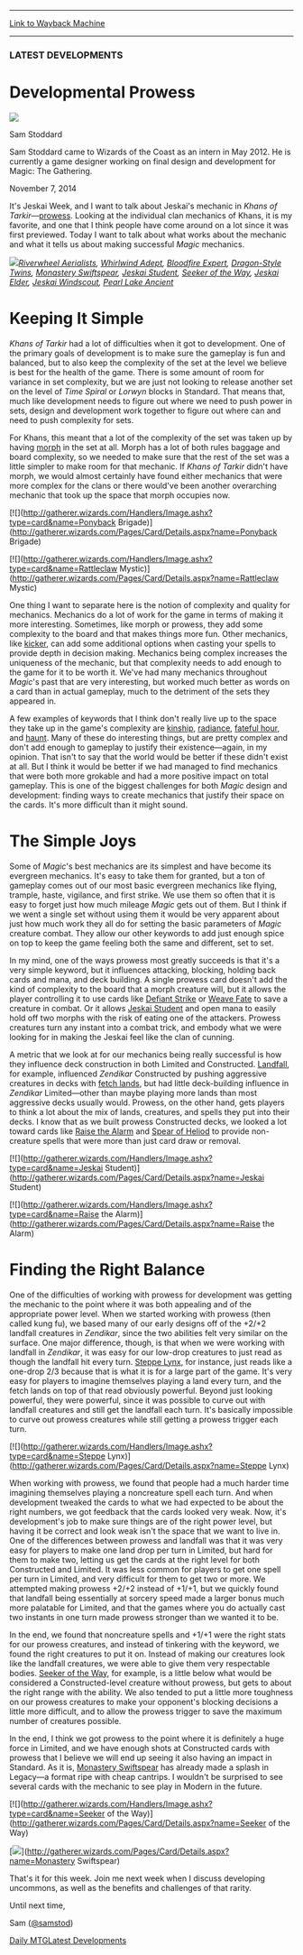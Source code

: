 
---
[Link to Wayback Machine](https://web.archive.org/web/20141109182039/http://magic.wizards.com/en/articles/archive/ld/developmental-prowess-2014-11-07)

[_metadata_:description]:- "Sam discusses the development of the prowess."
[_metadata_:generator]:- "Drupal 7 (http://drupal.org)"
[_metadata_:node]:- "286311"
[_metadata_:publish_date]:- "2014-11-07"
[_metadata_:source]:- "div-main"
[_metadata_:title]:- "Developmental Prowess"
[_metadata_:wayback_capture_timestamp]:- "2014-11-09 18:20:39"
[_metadata_:wayback_raw_url]:- "https://web.archive.org/web/20141109182039id_/http://magic.wizards.com/en/articles/archive/ld/developmental-prowess-2014-11-07"
[_metadata_:wayback_url]:- "http://magic.wizards.com/en/articles/archive/ld/developmental-prowess-2014-11-07"
---





### LATEST DEVELOPMENTS


Developmental Prowess
=====================



![](https://media.magic.wizards.com/styles/auth_small/public/images/person/authorpic_samstoddard.jpg)

Sam Stoddard

Sam Stoddard came to Wizards of the Coast as an intern in May 2012. He is currently a game designer working on final design and development for Magic: The Gathering.  



November 7, 2014
 










It's Jeskai Week, and I want to talk about Jeskai's mechanic in *Khans of Tarkir*—[prowess](http://gatherer.wizards.com/Pages/Search/Default.aspx?output=spoiler&method=visual&action=advanced&set=%5b%22Khans%20of%20Tarkir%22%5d&text=+%5bprowess%5d). Looking at the individual clan mechanics of Khans, it is my favorite, and one that I think people have come around on a lot since it was first previewed. Today I want to talk about what works about the mechanic and what it tells us about making successful *Magic* mechanics.



![](https://media.wizards.com/2014/images/daily/KTK-prowesscards.jpg)*[Riverwheel Aerialists](http://gatherer.wizards.com/Pages/Card/Details.aspx?name=Riverwheel+Aerialists), [Whirlwind Adept](http://gatherer.wizards.com/Pages/Card/Details.aspx?name=Whirlwind+Adept), [Bloodfire Expert](http://gatherer.wizards.com/Pages/Card/Details.aspx?name=Bloodfire+Expert), [Dragon-Style Twins](http://gatherer.wizards.com/Pages/Card/Details.aspx?name=Dragon-Style+Twins), [Monastery Swiftspear](http://gatherer.wizards.com/Pages/Card/Details.aspx?name=Monastery+Swiftspear), [Jeskai Student](http://gatherer.wizards.com/Pages/Card/Details.aspx?name=Jeskai+Student), [Seeker of the Way](http://gatherer.wizards.com/Pages/Card/Details.aspx?name=Seeker+of+the+Way), [Jeskai Elder](http://gatherer.wizards.com/Pages/Card/Details.aspx?name=Jeskai+Elder), [Jeskai Windscout](http://gatherer.wizards.com/Pages/Card/Details.aspx?name=Jeskai+Windscout), [Pearl Lake Ancient](http://gatherer.wizards.com/Pages/Card/Details.aspx?name=Pearl+Lake+Ancient)*




Keeping It Simple
=================


*Khans of Tarkir* had a lot of difficulties when it got to development. One of the primary goals of development is to make sure the gameplay is fun and balanced, but to also keep the complexity of the set at the level we believe is best for the health of the game. There is some amount of room for variance in set complexity, but we are just not looking to release another set on the level of *Time Spiral* or *Lorwyn* blocks in Standard. That means that, much like development needs to figure out where we need to push power in sets, design and development work together to figure out where can and need to push complexity for sets.



For Khans, this meant that a lot of the complexity of the set was taken up by having [morph](http://gatherer.wizards.com/Pages/Search/Default.aspx?output=spoiler&method=visual&action=advanced&set=%5b%22Khans%20of%20Tarkir%22%5d&text=+%5bmorph%5d) in the set at all. Morph has a lot of both rules baggage and board complexity, so we needed to make sure that the rest of the set was a little simpler to make room for that mechanic. If *Khans of Tarkir* didn't have morph, we would almost certainly have found either mechanics that were more complex for the clans or there would've been another overarching mechanic that took up the space that morph occupies now.





[![](http://gatherer.wizards.com/Handlers/Image.ashx?type=card&name=Ponyback Brigade)](http://gatherer.wizards.com/Pages/Card/Details.aspx?name=Ponyback Brigade)


[![](http://gatherer.wizards.com/Handlers/Image.ashx?type=card&name=Rattleclaw Mystic)](http://gatherer.wizards.com/Pages/Card/Details.aspx?name=Rattleclaw Mystic)






One thing I want to separate here is the notion of complexity and quality for mechanics. Mechanics do a lot of work for the game in terms of making it more interesting. Sometimes, like morph or prowess, they add some complexity to the board and that makes things more fun. Other mechanics, like [kicker](http://gatherer.wizards.com/Pages/Search/Default.aspx?output=spoiler&method=visual&action=advanced&text=+%5bkicker%5d+!%5bmultikicker%5d), can add some additional options when casting your spells to provide depth in decision making. Mechanics being complex increases the uniqueness of the mechanic, but that complexity needs to add enough to the game for it to be worth it. We've had many mechanics throughout *Magic*'s past that are very interesting, but worked much better as words on a card than in actual gameplay, much to the detriment of the sets they appeared in.



A few examples of keywords that I think don't really live up to the space they take up in the game's complexity are [kinship](http://gatherer.wizards.com/Pages/Search/Default.aspx?output=spoiler&method=visual&action=advanced&text=+%5bkinship%5d), [radiance](http://gatherer.wizards.com/Pages/Search/Default.aspx?output=spoiler&method=visual&action=advanced&text=+%5bradiance%5d), [fateful hour](http://gatherer.wizards.com/Pages/Search/Default.aspx?output=spoiler&method=visual&action=advanced&text=+%5bfateful%5d+%5bhour%5d), and [haunt](http://gatherer.wizards.com/Pages/Search/Default.aspx?output=spoiler&method=visual&action=advanced&text=+%5bhaunt%5d). Many of these do interesting things, but are pretty complex and don't add enough to gameplay to justify their existence—again, in my opinion. That isn't to say that the world would be better if these didn't exist at all. But I think it would be better if we had managed to find mechanics that were both more grokable and had a more positive impact on total gameplay. This is one of the biggest challenges for both *Magic* design and development: finding ways to create mechanics that justify their space on the cards. It's more difficult than it might sound.



The Simple Joys
===============


Some of *Magic*'s best mechanics are its simplest and have become its evergreen mechanics. It's easy to take them for granted, but a ton of gameplay comes out of our most basic evergreen mechanics like flying, trample, haste, vigilance, and first strike. We use them so often that it is easy to forget just how much mileage *Magic* gets out of them. But I think if we went a single set without using them it would be very apparent about just how much work they all do for setting the basic parameters of *Magic* creature combat. They allow our other keywords to add just enough spice on top to keep the game feeling both the same and different, set to set.



In my mind, one of the ways prowess most greatly succeeds is that it's a very simple keyword, but it influences attacking, blocking, holding back cards and mana, and deck building. A single prowess card doesn't add the kind of complexity to the board that a morph creature will, but it allows the player controlling it to use cards like [Defiant Strike](http://gatherer.wizards.com/Pages/Card/Details.aspx?name=Defiant+Strike) or [Weave Fate](http://gatherer.wizards.com/Pages/Card/Details.aspx?name=Weave+Fate) to save a creature in combat. Or it allows [Jeskai Student](http://gatherer.wizards.com/Pages/Card/Details.aspx?name=Jeskai+Student) and open mana to easily hold off two morphs with the risk of eating one of the attackers. Prowess creatures turn any instant into a combat trick, and embody what we were looking for in making the Jeskai feel like the clan of cunning.



A metric that we look at for our mechanics being really successful is how they influence deck construction in both Limited and Constructed. [Landfall](http://gatherer.wizards.com/Pages/Search/Default.aspx?output=spoiler&method=visual&action=advanced&text=+%5blandfall%5d), for example, influenced *Zendikar* Constructed by pushing aggressive creatures in decks with [fetch lands](http://gatherer.wizards.com/Pages/Search/Default.aspx?output=spoiler&method=visual&action=advanced&type=+%5b%22Land%22%5d&text=+%5bsearch%5d+%5byour%5d+%5blibrary%5d&set=%5b%22Zendikar%22%5d), but had little deck-building influence in *Zendikar* Limited—other than maybe playing more lands than most aggressive decks usually would. Prowess, on the other hand, gets players to think a lot about the mix of lands, creatures, and spells they put into their decks. I know that as we built prowess Constructed decks, we looked a lot toward cards like [Raise the Alarm](http://gatherer.wizards.com/Pages/Card/Details.aspx?name=Raise+the+Alarm) and [Spear of Heliod](http://gatherer.wizards.com/Pages/Card/Details.aspx?name=Spear+of+Heliod) to provide non-creature spells that were more than just card draw or removal.





[![](http://gatherer.wizards.com/Handlers/Image.ashx?type=card&name=Jeskai Student)](http://gatherer.wizards.com/Pages/Card/Details.aspx?name=Jeskai Student)


[![](http://gatherer.wizards.com/Handlers/Image.ashx?type=card&name=Raise the Alarm)](http://gatherer.wizards.com/Pages/Card/Details.aspx?name=Raise the Alarm)






Finding the Right Balance
=========================


One of the difficulties of working with prowess for development was getting the mechanic to the point where it was both appealing and of the appropriate power level. When we started working with prowess (then called kung fu), we based many of our early designs off of the +2/+2 landfall creatures in *Zendikar*, since the two abilities felt very similar on the surface. One major difference, though, is that when we were working with landfall in *Zendikar*, it was easy for our low-drop creatures to just read as though the landfall hit every turn. [Steppe Lynx](http://gatherer.wizards.com/Pages/Card/Details.aspx?name=Steppe+Lynx), for instance, just reads like a one-drop 2/3 because that is what it is for a large part of the game. It's very easy for players to imagine themselves playing a land every turn, and the fetch lands on top of that read obviously powerful. Beyond just looking powerful, they were powerful, since it was possible to curve out with landfall creatures and still get the landfall each turn. It's basically impossible to curve out prowess creatures while still getting a prowess trigger each turn.



[![](http://gatherer.wizards.com/Handlers/Image.ashx?type=card&name=Steppe Lynx)](http://gatherer.wizards.com/Pages/Card/Details.aspx?name=Steppe Lynx)

When working with prowess, we found that people had a much harder time imagining themselves playing a noncreature spell each turn. And when development tweaked the cards to what we had expected to be about the right numbers, we got feedback that the cards looked very weak. Now, it's development's job to make sure things are of the right power level, but having it be correct and look weak isn't the space that we want to live in. One of the differences between prowess and landfall was that it was very easy for players to make one land drop per turn in Limited, but hard for them to make two, letting us get the cards at the right level for both Constructed and Limited. It was less common for players to get one spell per turn in Limited, and very difficult for them to get two or more. We attempted making prowess +2/+2 instead of +1/+1, but we quickly found that landfall being essentially at sorcery speed made a larger bonus much more palatable for Limited, and that the games where you do actually cast two instants in one turn made prowess stronger than we wanted it to be.


In the end, we found that noncreature spells and +1/+1 were the right stats for our prowess creatures, and instead of tinkering with the keyword, we found the right creatures to put it on. Instead of making our creatures look like the landfall creatures, we were able to give them very respectable bodies. [Seeker of the Way](http://gatherer.wizards.com/Pages/Card/Details.aspx?name=Seeker+of+the+Way), for example, is a little below what would be considered a Constructed-level creature without prowess, but gets to about the right range with the ability. We also tended to put a little more toughness on our prowess creatures to make your opponent's blocking decisions a little more difficult, and to allow the prowess trigger to save the maximum number of creatures possible.


In the end, I think we got prowess to the point where it is definitely a huge force in Limited, and we have enough shots at Constructed cards with prowess that I believe we will end up seeing it also having an impact in Standard. As it is, [Monastery Swiftspear](http://gatherer.wizards.com/Pages/Card/Details.aspx?name=Monastery+Swiftspear) has already made a splash in Legacy—a format ripe with cheap cantrips. I wouldn't be surprised to see several cards with the mechanic to see play in Modern in the future.





[![](http://gatherer.wizards.com/Handlers/Image.ashx?type=card&name=Seeker of the Way)](http://gatherer.wizards.com/Pages/Card/Details.aspx?name=Seeker of the Way)


[![](http://gatherer.wizards.com/Handlers/Image.ashx?multiverseid=386608&type=card)](http://gatherer.wizards.com/Pages/Card/Details.aspx?name=Monastery Swiftspear)






That's it for this week. Join me next week when I discuss developing uncommons, as well as the benefits and challenges of that rarity.



Until next time,



Sam ([@samstod](https://twitter.com/@samstod))




[Daily MTG](/en/tags/daily-mtg)[Latest Developments](/en/tags/latest-developments)





 
 




  







